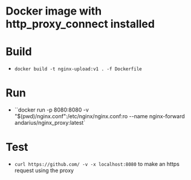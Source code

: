 # Docker image with http_proxy_connect installed

# Build
- `docker build -t nginx-upload:v1 . -f Dockerfile`

# Run
- ``docker run -p 8080:8080 -v "$(pwd)/nginx.conf":/etc/nginx/nginx.conf:ro --name nginx-forward andarius/nginx_proxy:latest`

# Test
- `curl https://github.com/ -v -x localhost:8080` to make an https request using the proxy
